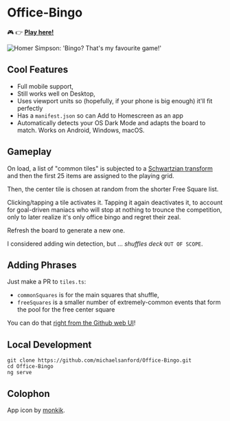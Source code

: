 # Office-Bingo

:video_game: :point_right: [**Play here!**](https://michaelsanford.com/Office-Bingo/)

![Homer Simpson: 'Bingo? That's my favourite game!'](https://media.giphy.com/media/3o6Mb3UCn0FSwjCorm/giphy.gif)

## Cool Features

- Full mobile support,
- Still works well on Desktop,
- Uses viewport units so (hopefully, if your phone is big enough) it'll fit perfectly
- Has a `manifest.json` so can Add to Homescreen as an app
- Automatically detects your OS Dark Mode and adapts the board to match. Works on Android, Windows, macOS.

## Gameplay

On load, a list of "common tiles" is subjected to a [Schwartzian transform](https://en.wikipedia.org/wiki/Schwartzian_transform) and then
the first 25 items are assigned to the playing grid.

Then, the center tile is chosen at random from the shorter Free Square list.

Clicking/tapping a tile activates it. Tapping it again deactivates it, to account for goal-driven maniacs
who will stop at nothing to trounce the competition, only to later realize it's only office bingo and regret
their zeal.

Refresh the board to generate a new one.

I considered adding win detection, but ... _shuffles deck_ `OUT OF SCOPE`.

## Adding Phrases

Just make a PR to `tiles.ts`:

- `commonSquares` is for the main squares that shuffle,
- `freeSquares` is a smaller number of extremely-common events that form the pool for the free center square

You can do that [right from the Github web UI](https://github.com/michaelsanford/Office-Bingo/blob/master/src/app/tiles.ts)!

## Local Development

```
git clone https://github.com/michaelsanford/Office-Bingo.git
cd Office-Bingo
ng serve
```

## Colophon

App icon by [monkik](https://www.flaticon.com/free-icon/bingo_1728620).
